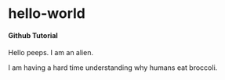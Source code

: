 hello-world
===========

#### Github Tutorial

Hello peeps. I am an alien.

I am having a hard time understanding why humans eat broccoli.
